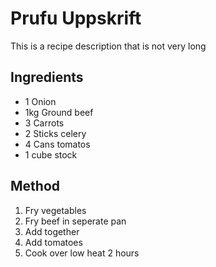 # Prufu Uppskrift

This is a recipe description that is not very long

## Ingredients
- 1 Onion
- 1kg Ground beef
- 3 Carrots
- 2 Sticks celery
- 4 Cans tomatos
- 1 cube stock

## Method
1. Fry vegetables
2. Fry beef in seperate pan
3. Add together
4. Add tomatoes
5. Cook over low heat 2 hours
